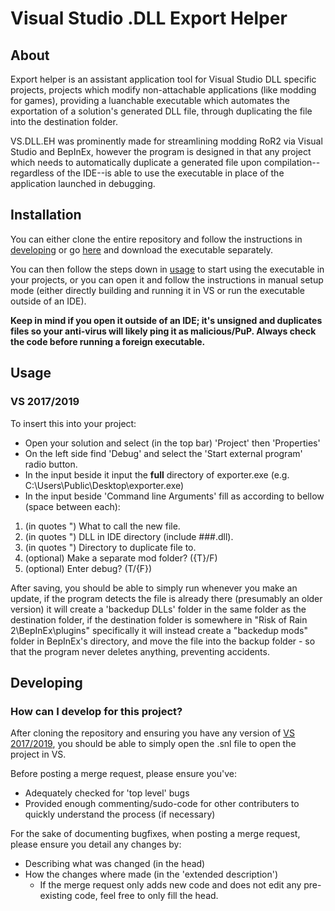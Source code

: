 # Visual Studio .DLL Export Helper
## About
Export helper is an assistant application tool for Visual Studio DLL specific projects, projects which modify non-attachable applications (like modding for games), providing a luanchable executable which automates the exportation of a solution's generated DLL file, through duplicating the file into the destination folder.

VS.DLL.EH was prominently made for streamlining modding RoR2 via Visual Studio and BepInEx, however the program is designed in that any project which needs to automatically duplicate a generated file upon compilation--regardless of the IDE--is able to use the executable in place of the application launched in debugging.

## Installation
You can either clone the entire repository and follow the instructions in [developing](#developing) or go [here](https://github.com/8BtS-A-to-IA/VS.DLL-export-helper/blob/main/bin/Debug/exporter.exe) and download the executable separately.

You can then follow the steps down in [usage](#usage) to start using the executable in your projects, or you can open it and follow the instructions in manual setup mode (either directly building and running it in VS or run the executable outside of an IDE).

**Keep in mind if you open it outside of an IDE; it's unsigned and duplicates files so your anti-virus will likely ping it as malicious/PuP. Always check the code before running a foreign executable.**

## Usage
### VS 2017/2019
To insert this into your project:
- Open your solution and select (in the top bar) 'Project' then 'Properties'
- On the left side find 'Debug' and select the 'Start external program' radio button.
- In the input beside it input the **full** directory of exporter.exe (e.g. C:\Users\Public\Desktop\exporter.exe)
- In the input beside 'Command line Arguments' fill as according to bellow (space between each):

1. (in quotes ") What to call the new file.
2. (in quotes ") DLL in IDE directory (include ###.dll).
3. (in quotes ") Directory to duplicate file to.
4. (optional) Make a separate mod folder? ({T}/F)
5. (optional) Enter debug? (T/{F})

After saving, you should be able to simply run whenever you make an update, if the program detects the file is already there (presumably an older version) it will create a 'backedup DLLs' folder in the same folder as the destination folder, if the destination folder is somewhere in "Risk of Rain 2\BepInEx\plugins" specifically it will instead create a "backedup mods" folder in BepInEx's directory, and move the file into the backup folder - so that the program never deletes anything, preventing accidents.

## Developing
### How can I develop for this project?
After cloning the repository and ensuring you have any version of [VS 2017/2019](https://visualstudio.microsoft.com/), you should be able to simply open the .snl file to open the project in VS.

Before posting a merge request, please ensure you've:
- Adequately checked for 'top level' bugs
- Provided enough commenting/sudo-code for other contributers to quickly understand the process (if necessary)

For the sake of documenting bugfixes, when posting a merge request, please ensure you detail any changes by:
- Describing what was changed (in the head)
- How the changes where made (in the 'extended description')
  - If the merge request only adds new code and does not edit any pre-existing code, feel free to only fill the head.
